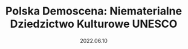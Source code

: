 ---
title: "Polska Demoscena: Niematerialne Dziedzictwo Kulturowe UNESCO"
url: https://www.pixelheavenfest.com/program/
where: Pixel Heaven Games Festival, Warszawa
date: 2022.06.10
type: Panel
---
